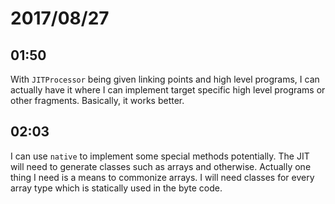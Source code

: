 # 2017/08/27

## 01:50

With `JITProcessor` being given linking points and high level programs, I can
actually have it where I can implement target specific high level programs
or other fragments. Basically, it works better.

## 02:03

I can use `native` to implement some special methods potentially. The JIT will
need to generate classes such as arrays and otherwise. Actually one thing I
need is a means to commonize arrays. I will need classes for every array type
which is statically used in the byte code.
